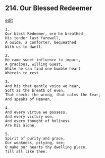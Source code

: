 
## 214.  Our Blessed Redeemer
[edit](https://docs.google.com/document/d/1tezYOYu7e_Y-gp-3UwMWC-d3j2p3ilyU/edit?mode=html)




    1.
    Our blest Redeemer, ere he breathed 
    His tender last farewell, 
    A Guide, a Comforter, bequeathed 
    With us to dwell. 

    2.
    He came sweet influence to impart, 
    A gracious, willing Guest, 
    While he can find one humble heart 
    Wherein to rest. 

    3.
    And his that gentle voice we hear, 
    Soft as the breath of even, 
    That checks the wrong, that calms the fear, 
    And speaks of Heaven. 

    4.
    And every virtue we possess, 
    And every victory won, 
    And every thought of holiness 
    Are his alone. 

    5.
    Spirit of purity and grace, 
    Our weakness, pitying, see; 
    O make our hearts thy dwelling place, 
    Till all like thee.
